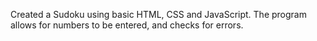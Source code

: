 Created a Sudoku using basic HTML, CSS and JavaScript. The program allows for numbers to be entered, and checks for errors.
